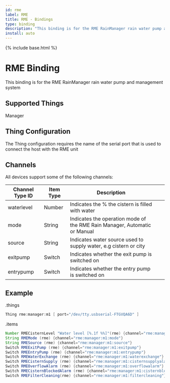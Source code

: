 ```yaml
---
id: rme
label: RME
title: RME - Bindings
type: binding
description: "This binding is for the RME RainManager rain water pump and management system"
install: auto
---
```


<!-- Attention authors: Do not edit directly. Please add your changes to the appropriate source repository -->

{% include base.html %}

# RME Binding

This binding is for the RME RainManager rain water pump and management system

## Supported Things

Manager

## Thing Configuration

The Thing configuration requires the name of the serial port that is used to connect the host with the RME unit

## Channels

All devices support some of the following channels:

| Channel Type ID | Item Type | Description                                                               |   |   |
|-----------------|-----------|---------------------------------------------------------------------------|---|---|
| waterlevel      | Number    | Indicates the % the cistern is filled with water                          |   |   |
| mode            | String    | Indicates the operation mode of the RME Rain Manager, Automatic or Manual |   |   |
| source          | String    | Indicates water source used to supply water, e.g cistern or city          |   |   |
| exitpump        | Switch    | Indicates whether the exit pump is switched on                            |   |   |
| entrypump       | Switch    | Indicates whether the entry pump is switched on                           |   |   |

## Example

.things

```java
Thing rme:manager:m1 [ port="/dev/tty.usbserial-FTGVQA6D" ]
```

.items

```java
Number RMECisternLevel "Water level [%.1f %%]"(rme) {channel="rme:manager:m1:waterlevel"}
String RMEMode (rme) {channel="rme:manager:m1:mode"}
String RMESource (rme) {channel="rme:manager:m1:source"}
Switch RMEExitPump (rme) {channel="rme:manager:m1:exitpump"}
Switch RMEEntryPump (rme) {channel="rme:manager:m1:entrypump"}
Switch RMEWaterExchange (rme) {channel="rme:manager:m1:waterexchange"}
Switch RMECisternSupply (rme) {channel="rme:manager:m1:cisternsupplyalarm"}
Switch RMEOverflowAlarm (rme) {channel="rme:manager:m1:overflowalarm"}
Switch RMECisternBlockedAlarm (rme) {channel="rme:manager:m1:cisternblockedalarm"}
Switch RMEFilterCleaning(rme) {channel="rme:manager:m1:filtercleaning"}
```
